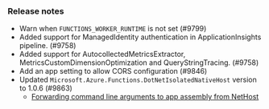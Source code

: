 ### Release notes

<!-- Please add your release notes in the following format:
- My change description (#PR)
-->
- Warn when `FUNCTIONS_WORKER_RUNTIME` is not set (#9799)
- Added support for ManagedIdentity authentication in ApplicationInsights pipeline. (#9758)
- Added support for AutocollectedMetricsExtractor, MetricsCustomDimensionOptimization and QueryStringTracing. (#9758)
- Add an app setting to allow CORS configuration (#9846)
- Updated `Microsoft.Azure.Functions.DotNetIsolatedNativeHost` version to 1.0.6 (#9863)
	- [Forwarding command line arguments to app assembly from NetHost](https://github.com/Azure/azure-functions-dotnet-worker/pull/2258)	